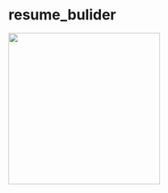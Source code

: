 # resume_bulider

<img src = "https://github.com/nikunjparmar21899/resume_builder_app/assets/121547318/b69fd296-baf1-4dea-bac7-e9a7531de3b5"
  width = "300">

